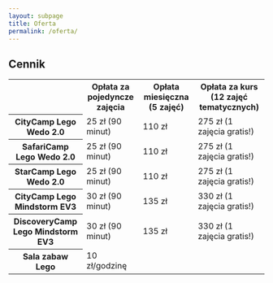 ```yaml
---
layout: subpage
title: Oferta 
permalink: /oferta/
---
```

<h2>Cennik</h2>
<table>
<tbody>
<tr>
<th>&nbsp;</th>
<th>Opłata za pojedyncze zajęcia</th>
<th>Opłata miesięczna (5 zajęć)</th>
<th>Opłata za kurs (12 zajęć tematycznych)</th>
</tr>
<tr>
<th class='nazwa'>CityCamp Lego Wedo 2.0</th>
<td>25 zł (90 minut)</td>
<td>110 zł</td>
<td>275 zł (1 zajęcia gratis!)</td>
</tr>
<tr>
<th class='nazwa'>SafariCamp Lego Wedo 2.0</th>
<td>25 zł (90 minut)</td>
<td>110 zł</td>
<td>275 zł (1 zajęcia gratis!)</td>
</tr>
<tr>
<th class='nazwa'>StarCamp Lego Wedo 2.0</th>
<td>25 zł (90 minut)</td>
<td>110 zł</td>
<td>275 zł (1 zajęcia gratis!)</td>
</tr>
<tr>
<th class='nazwa'>CityCamp Lego Mindstorm EV3</th>
<td>30 zł (90 minut)</td>
<td>135 zł</td>
<td>330 zł (1 zajęcia gratis!)</td>
</tr>
<tr>
<th class='nazwa'>DiscoveryCamp Lego Mindstorm EV3</th>
<td>30 zł (90 minut)</td>
<td>135 zł</td>
<td>330 zł (1 zajęcia gratis!)</td>
</tr>
<tr>
<th class='nazwa'>Sala zabaw Lego</th>
<td>10 zł/godzinę</td>
<td> </td>
<td> </td>
</tr>
</tbody>
</table>
